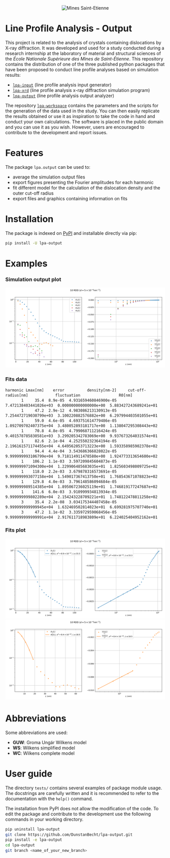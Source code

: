 <div align="center">
  <img width="250" src="https://dunstan.becht.network/views/signatures/mines.svg" alt="Mines Saint-Etienne">
</div>

# Line Profile Analysis - Output

This project is related to the analysis of crystals containing dislocations by X-ray diffraction. It was developed and used for a study conducted during a research internship at the laboratory of material and structural sciences of the *École Nationale Supérieure des Mines de Saint-Étienne*. This repository contains the distribution of one of the three published python packages that have been proposed to conduct line profile analyses based on simulation results:
* [`lpa-input`](https://github.com/DunstanBecht/lpa-input) (line profile analysis input generator)
* [`lpa-xrd`](https://github.com/DunstanBecht/lpa-xrd) (line profile analysis x-ray diffraction simulation program)
* [`lpa-output`](https://github.com/DunstanBecht/lpa-output) (line profile analysis output analyzer)

The repository [`lpa-workspace`](https://github.com/DunstanBecht/lpa-workspace) contains the parameters and the scripts for the generation of the data used in the study. You can then easily replicate the results obtained or use it as inspiration to take the code in hand and conduct your own calculations. The software is placed in the public domain and you can use it as you wish. However, users are encouraged to contribute to the development and report issues.

# Features

The package `lpa.output` can be used to:
* average the simulation output files
* export figures presenting the Fourier amplitudes for each harmonic
* fit different model for the calculation of the dislocation density and the outer cut-off radius
* export files and graphics containing information on fits

# Installation

The package is indexed on [PyPI](https://pypi.org/project/lpa-output/) and installable directly via pip:
```bash
pip install -U lpa-output
```

# Examples

### Simulation output plot
![Output plot](https://raw.githubusercontent.com/DunstanBecht/lpa-output/da72a1c908881ded27c5285b7113f2d40edc94ed/tests/fits/10_rho5e14m-2_square_2000nm_RDD_d5e-4nm-2_edge_PBCR2_S0/10_rho5e14m-2_square_2000nm_RDD_d5e-4nm-2_edge_PBCR2_S0.svg)

### Fits data
```
harmonic Lmax[nm]    error          density[nm-2]     cut-off-radius[nm]            fluctuation                 R0[nm]
       1     35.4  8.9e-05  4.931659460846900e-05  7.472138403441026e+03  0.000000000000000e+00  5.883427243689241e+01
       1     47.2  2.9e-12  4.983086213130913e-05  7.254472719030799e+03  3.100220882576882e+00  6.297994403501055e+01
       1     59.0  4.6e-05  4.693751614779486e-05  1.092709702407375e+04  3.480052893181717e+00  1.138047295308443e+02
       1     70.8  4.8e-05  4.799068711216424e-05  9.401578785830581e+03  3.299205342783069e+00  9.937673264031574e+01
       1     82.6  2.1e-04  4.252550232364194e-05  2.196161571174455e+04  4.649562053713223e+00  1.593358985902378e+02
       1     94.4  4.4e-04  3.543686366828022e-05  9.999999993106799e+04  9.718114911478580e+00  1.924773313654600e+02
       1    106.2  1.1e-03  3.597209845604873e-05  9.999999971094300e+04  1.229906485683035e+01  1.825603498009725e+02
       1    118.0  2.2e-03  3.679878316573691e-05  9.999999993077158e+04  1.549017367413750e+01  1.768543671078823e+02
       1    129.8  4.0e-03  3.796148586094684e-05  9.999999989514385e+04  1.895067236025119e+01  1.746819177247687e+02
       1    141.6  6.0e-03  3.910999934813934e-05  9.999999999802289e+04  2.154243228709221e+01  1.748122478811258e+02
       3     35.4  2.2e-08  3.034175344407458e-05  9.999999999999945e+04  1.632469502814023e+01  6.699281975707740e+01
       3     47.2  1.1e-02  3.335972959068456e-05  9.999999999999991e+04  2.917611718983809e+01  6.224025404952162e+01
```

### Fits plot
![Groma harmonic 1](https://raw.githubusercontent.com/DunstanBecht/lpa-output/da72a1c908881ded27c5285b7113f2d40edc94ed/tests/fits/10_rho5e14m-2_square_2000nm_RDD_d5e-4nm-2_edge_PBCR2_S0/Groma/j1_033nm.svg)
![Groma harmonic 2](https://raw.githubusercontent.com/DunstanBecht/lpa-output/da72a1c908881ded27c5285b7113f2d40edc94ed/tests/fits/10_rho5e14m-2_square_2000nm_RDD_d5e-4nm-2_edge_PBCR2_S0/Groma/j2_018nm.svg)

# Abbreviations

Some abbreviations are used:

* **GUW**: Groma Ungár Wilkens model
* **WS**: Wilkens simplified model
* **WC**: Wilkens complete model

# User guide

The directory `tests/` contains several examples of package module usage. The docstrings are carefully written and it is recommended to refer to the documentation with the `help()` command.

The installation from PyPI does not allow the modification of the code. To edit the package and contribute to the development use the following commands in your working directory.
```bash
pip uninstall lpa-output
git clone https://github.com/DunstanBecht/lpa-output.git
pip install -e lpa-output
cd lpa-output
git branch <name_of_your_new_branch>
```
